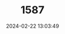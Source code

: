 ---
title: "1587"
category: "Murexia naso"
draft: false
date: 2024-02-22 13:03:49
languages:
  English: ["Long-nosed Antechinus", "Long-nosed Dasyure"]
  French: ["Souris Marsupiale À Long Nez"]
---